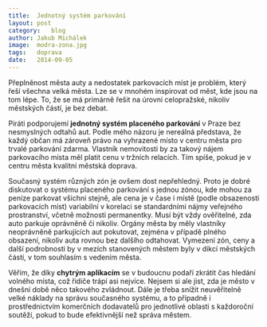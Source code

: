 ```yaml
---
title:	Jednotný systém parkování
layout:	post
category:	blog
author:	Jakub Michálek
image:	modra-zona.jpg
tags:	doprava
date:	2014-09-05
---
```


Přeplněnost města auty a nedostatek parkovacích míst je problém, který řeší všechna velká města. Lze se v mnohém inspirovat od měst, kde jsou na tom lépe. To, že se má primárně řešit na úrovni celopražské, nikoliv městských částí, je bez debat.

Piráti podporujemí **jednotný systém placeného parkování** v Praze bez nesmyslných odtahů aut. Podle mého názoru je nereálná představa, že každý občan má zároveň právo na vyhrazené místo v centru města pro trvalé parkování zdarma. Vlastník nemovitosti by za takový nájem parkovacího místa měl platit cenu v tržních relacích. Tím spíše, pokud je v centru města kvalitní městská doprava.

Současný systém různých zón je ovšem dost nepřehledný. Proto je dobré diskutovat o systému placeného parkování s jednou zónou, kde mohou za peníze parkovat všichni stejně, ale cena je v čase i místě (podle obsazenosti parkovacích míst) variabilní v korelaci se standardními nájmy veřejného prostranství, včetně možnosti permanentky. Musí být vždy ověřitelné, zda auto parkuje oprávněně či nikoliv. Orgány města by měly vlastníky neoprávněně parkujících aut pokutovat, zejména v případě plného obsazení, nikoliv auta rovnou bez dalšího odtahovat. Vymezení zón, ceny a další podrobnosti by v mezích stanovených městem byly v dikci městských částí, v tom souhlasím s vedením města.

Věřím, že díky **chytrým aplikacím** se v budoucnu podaří zkrátit čas hledání volného místa, což řidiče trápí asi nejvíce. Nejsem si ale jist, zda je město v dnešní době něco takového zvládnout. Dále je třeba snížit neuvěřitelně velké náklady na správu současného systému, a to případně i prostřednictvím komerčních dodavatelů pro jednotlivé oblasti s každoroční soutěží, pokud to bude efektivnější než správa městem.


